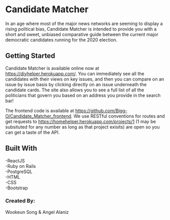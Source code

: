 # Candidate Matcher

In an age where most of the major news networks are seeming to display a rising political bias, Candidate Matcher is intended to provide you with a short and sweet, unbiased comparative guide between the current major democratic candidates running for the 2020 election.

## Getting Started

Candidate Matcher is available online now at https://diyhelper.herokuapp.com/. You can immediately see all the candidates with their views on key issues, and then you can compare on an issue by issue basis by clicking directly on an issue underneath the candidate cards. The site also allows you to see a full list of all the politicians that govern you based on an address you provide in the search bar!

The frontend code is available at https://github.com/Bigg-O/Candidate_Matcher_frontend. We use RESTful conventions for routes and get requests to https://homehelper.herokuapp.com/projects/1 (1 may be subsituted for any number as long as that project exisits) are open so you can get a taste of the API.



## Built With
-ReactJS   
-Ruby on Rails  
-PostgreSQL  
-HTML   
-CSS   
-Bootstrap  

### Created By:
Wookeun Song & Angel Alaniz


